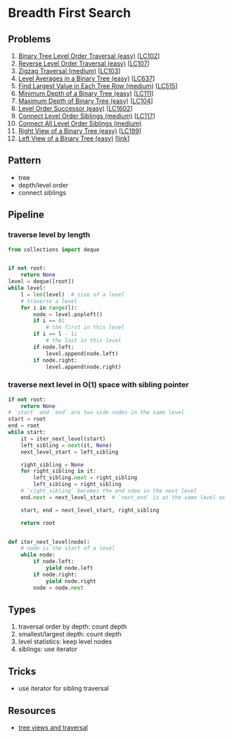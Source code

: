# Breadth First Search

## Problems

1. [Binary Tree Level Order Traversal (easy)](Binary-Tree-Level-Order-Traversal-(easy).py)
[[LC102](https://leetcode.com/problems/binary-tree-level-order-traversal/)]
1. [Reverse Level Order Traversal (easy)](Reverse-Level-Order-Traversal-(easy).py)
[[LC107](https://leetcode.com/problems/binary-tree-level-order-traversal-ii/)]
1. [Zigzag Traversal (medium)](Zigzag-Traversal-(medium).py)
[[LC103](https://leetcode.com/problems/binary-tree-zigzag-level-order-traversal/)]
1. [Level Averages in a Binary Tree (easy)](Level-Averages-in-a-Binary-Tree-(easy).py)
[[LC637](https://leetcode.com/problems/average-of-levels-in-binary-tree/)]
1. [Find Largest Value in Each Tree Row (medium)](Find-Largest-Value-in-Each-Tree-Row-(medium).py)
[[LC515](https://leetcode.com/problems/find-largest-value-in-each-tree-row/)]
1. [Minimum Depth of a Binary Tree (easy)](Minimum-Depth-of-a-Binary-Tree-(easy).py)
[[LC111](https://leetcode.com/problems/minimum-depth-of-binary-tree/)]
1. [Maximum Depth of Binary Tree (easy)](Maximum-Depth-of-Binary-Tree-(easy).py)
[[LC104](https://leetcode.com/problems/maximum-depth-of-binary-tree/)]
1. [Level Order Successor (easy)](Level-Order-Successor-(easy).py)
[[LC1602](https://leetcode.com/problems/find-nearest-right-node-in-binary-tree/)]
1. [Connect Level Order Siblings (medium)](Connect-Level-Order-Siblings-(medium).py)
[[LC117](https://leetcode.com/problems/populating-next-right-pointers-in-each-node/)]
1. [Connect All Level Order Siblings (medium)](Connect-All-Level-Order-Siblings-(medium).py)
1. [Right View of a Binary Tree (easy)](Right-View-of-a-Binary-Tree-(easy).py)
[[LC199](https://leetcode.com/problems/binary-tree-right-side-view/)]
1. [Left View of a Binary Tree (easy)](Left-View-of-a-Binary-Tree-(easy).py)
[[link](https://www.techiedelight.com/print-left-view-of-binary-tree)]

## Pattern

- tree
- depth/level order
- connect siblings

## Pipeline

### traverse level by length
```python
from collections import deque


if not root:
	return None 
level = deque([root])
while level:
	l = len(level)  # size of a level
	# traverse a level
	for i in range(l):
		node = level.popleft()
		if i == 0:
			# the first in this level
		if i == l - 1:
			# the last in this level
		if node.left:
			level.append(node.left)
		if node.right:
			level.append(node.right)

```

### traverse next level in O(1) space with sibling pointer
```python
if not root:
	return None 
# `start` and `end` are two side nodes in the same level
start = root
end = root 
while start:
	it = iter_next_level(start)
	left_sibling = next(it, None)
	next_level_start = left_sibling

	right_sibling = None
	for right_sibling in it:
		left_sibling.next = right_sibling
		left_sibling = right_sibling
	# `right_sibling` becomes the end ndoe in the next level
	end.next = next_level_start  # `next_end` is at the same level as `start`

	start, end = next_level_start, right_sibling

	return root


def iter_next_level(node):
	# node is the start of a level
	while node:
		if node.left:
			yield node.left
		if node.right:
			yield node.right
		node = node.next
```

## Types

1. traversal order by depth: count depth
1. smallest/largest depth: count depth
1. level statistics: keep level nodes
1. siblings: use iterator

## Tricks

- use iterator for sibling traversal

## Resources 

- [tree views and traversal](https://leetcode.com/discuss/general-discussion/1094690/views-and-traversal-of-binary-tree-important-topics-must-read)
